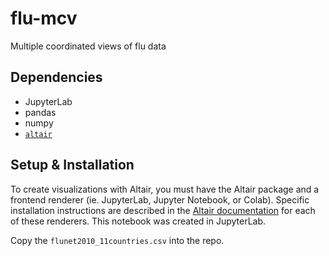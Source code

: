 # flu-mcv
Multiple coordinated views of flu data

Dependencies 
---
* JupyterLab 
* pandas 
* numpy
* [`altair`](https://altair-viz.github.io/index.html)

Setup & Installation
---
To create visualizations with Altair, you must have the Altair package and a frontend renderer (ie. JupyterLab, Jupyter Notebook, or Colab). Specific installation instructions are described in the [Altair documentation](https://altair-viz.github.io/getting_started/installation.html) for each of these renderers. This notebook was created in JupyterLab.

Copy the `flunet2010_11countries.csv` into the repo.
